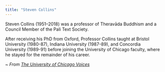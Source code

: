 ```yaml
---
title: "Steven Collins"
---
```


Steven Collins (1951–2018) was a professor of Theravāda Buddhism and a Council Member of the Pali Text Society.

After receiving his PhD from Oxford, Professor Collins taught at Bristol University (1980-87), Indiana University (1987-89), and Concordia University (1989-91) before joining the University of Chicago faculty, where he stayed for the remainder of his career.

_~ From [The University of Chicago Voices](https://voices.uchicago.edu/collinssymposium/more-on-steven-collins/)_

